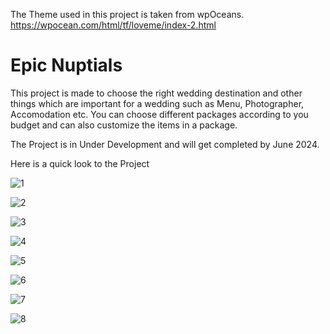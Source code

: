 The Theme used in this project is taken from wpOceans. https://wpocean.com/html/tf/loveme/index-2.html

# Epic Nuptials

This project is made to choose the right wedding destination and other things which are important for a wedding such as Menu, Photographer, Accomodation etc.
You can choose different packages according to you budget and can also customize the items in a package.

The Project is in Under Development and will get completed by June 2024.

Here is a quick look to the Project

![1](https://github.com/Kabir7830/wedding_planner/assets/108128109/299038fa-5589-4b84-b64a-e8a33df24e17)

![2](https://github.com/Kabir7830/wedding_planner/assets/108128109/c8d27ddb-f2a0-496d-bb47-6c410d3563f5)

![3](https://github.com/Kabir7830/wedding_planner/assets/108128109/50953801-0749-427a-87d0-b6df70c12cf9)

![4](https://github.com/Kabir7830/wedding_planner/assets/108128109/368dec54-26ab-4c45-9aeb-20e5a160b222)

![5](https://github.com/Kabir7830/wedding_planner/assets/108128109/55b4e503-74d4-48f7-9504-bc603c9572cf)

![6](https://github.com/Kabir7830/wedding_planner/assets/108128109/ee505837-3b59-467f-9de0-bea7437f5d1e)

![7](https://github.com/Kabir7830/wedding_planner/assets/108128109/041c6d0a-ed6f-4d92-aa58-18a744d43652)

![8](https://github.com/Kabir7830/wedding_planner/assets/108128109/07233883-06f4-4c6f-8170-b7e7c1c2497f)
